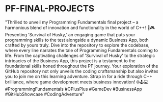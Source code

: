 # PF-FINAL-PROJECTS
"Thrilled to unveil my Programming Fundamentals final project – a harmonious blend of innovation and functionality in the world of C++! 🚀🎮 Presenting 'Survival of Husky,' an engaging game that puts your programming skills to the test alongside a dynamic Business App, both crafted by yours truly. Dive into the repository to explore the codebase, where every line narrates the tale of Programming Fundamentals coming to life. From the captivating challenges of 'Survival of Husky' to the strategic intricacies of the Business App, this project is a testament to the foundational skills honed throughout the PF journey. Your exploration of the GitHub repository not only unveils the coding craftsmanship but also invites you to join me on this learning adventure. Strap in for a ride through C++ brilliance, where game development meets business innovation! 🌐🕹💻 #ProgrammingFundamentals #CPlusPlus #GameDev #BusinessApp #GitHubShowcase #CodingAdventure"
